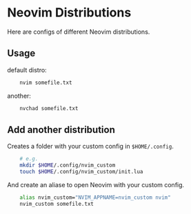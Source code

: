 # Neovim Distributions

Here are configs of different Neovim distributions.

## Usage

default distro:

```bash
    nvim somefile.txt
```

another:

```bash
    nvchad somefile.txt
```

## Add another distribution

Creates a folder with your custom config in `$HOME/.config`.

```bash
    # e.g.
    mkdir $HOME/.config/nvim_custom
    touch $HOME/.config/nvim_custom/init.lua
```

And create an aliase to open Neovim with your custom config.

```bash
    alias nvim_custom="NVIM_APPNAME=nvim_custom nvim"
    nvim_custom somefile.txt
```
